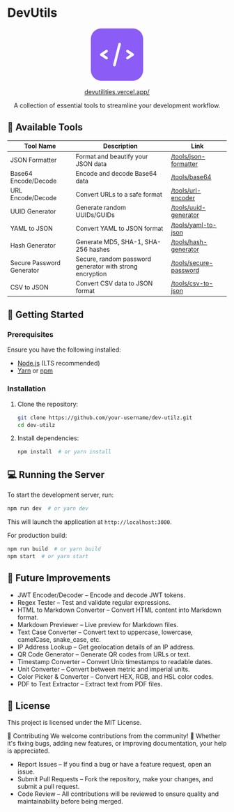 # DevUtils

<p align="center">
  <img src="/public/placeholder-logo.svg" alt="DevUtils Logo" width="120" height="120" />
</p>
<p align="center">
  <a href="https://devutilities.vercel.app/">
    devutilities.vercel.app/
  </a>
</p>

<p align="center">
  A collection of essential tools to streamline your development workflow.
</p>

## 🔗 Available Tools

| Tool Name | Description | Link |
|-----------|-------------|------|
| JSON Formatter | Format and beautify your JSON data | [/tools/json-formatter](https://devutilities.vercel.app/tools/json-formatter) |
| Base64 Encode/Decode | Encode and decode Base64 data | [/tools/base64](https://devutilities.vercel.app/tools/base64) |
| URL Encode/Decode | Convert URLs to a safe format | [/tools/url-encoder](https://devutilities.vercel.app/tools/url-encoder) |
| UUID Generator | Generate random UUIDs/GUIDs | [/tools/uuid-generator](https://devutilities.vercel.app/tools/uuid-generator) |
| YAML to JSON | Convert YAML to JSON format | [/tools/yaml-to-json](https://devutilities.vercel.app/tools/yaml-to-json) |
| Hash Generator | Generate MD5, SHA-1, SHA-256 hashes | [/tools/hash-generator](https://devutilities.vercel.app/tools/hash-generator) |
| Secure Password Generator | Secure, random password generator with strong encryption | [/tools/secure-password](https://devutilities.vercel.app/tools/secure-password) |
| CSV to JSON | Convert CSV data to JSON format | [/tools/csv-to-json](https://devutilities.vercel.app/tools/csv-to-json) |

## 🚀 Getting Started

### Prerequisites
Ensure you have the following installed:
- [Node.js](https://nodejs.org/) (LTS recommended)
- [Yarn](https://yarnpkg.com/) or [npm](https://www.npmjs.com/)

### Installation
1. Clone the repository:
   ```sh
   git clone https://github.com/your-username/dev-utilz.git
   cd dev-utilz
   ```
2. Install dependencies:
   ```sh
   npm install  # or yarn install
   ```

## 💻 Running the Server
To start the development server, run:
```sh
npm run dev  # or yarn dev
```
This will launch the application at `http://localhost:3000`.

For production build:
```sh
npm run build  # or yarn build
npm start  # or yarn start
```

## 🔮 Future Improvements
- JWT Encoder/Decoder – Encode and decode JWT tokens.
- Regex Tester – Test and validate regular expressions.
- HTML to Markdown Converter – Convert HTML content into Markdown format.
- Markdown Previewer – Live preview for Markdown files.
- Text Case Converter – Convert text to uppercase, lowercase, camelCase, snake_case, etc.
- IP Address Lookup – Get geolocation details of an IP address.
- QR Code Generator – Generate QR codes from URLs or text.
- Timestamp Converter – Convert Unix timestamps to readable dates.
- Unit Converter – Convert between metric and imperial units.
- Color Picker & Converter – Convert HEX, RGB, and HSL color codes.
- PDF to Text Extractor – Extract text from PDF files.

## 📜 License
This project is licensed under the MIT License.

🤝 Contributing
We welcome contributions from the community! 🚀 Whether it's fixing bugs, adding new features, or improving documentation, your help is appreciated.

- Report Issues – If you find a bug or have a feature request, open an issue.
- Submit Pull Requests – Fork the repository, make your changes, and submit a pull request.
- Code Review – All contributions will be reviewed to ensure quality and maintainability before being merged.
